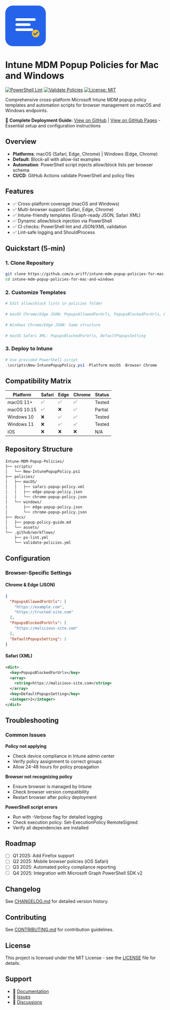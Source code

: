 ![Repository Icon](docs/assets/icon.svg)
# Intune MDM Popup Policies for Mac and Windows

[![PowerShell Lint](https://github.com/a-ariff/intune-mdm-popup-policies-for-mac-and-windows/actions/workflows/ps-lint.yml/badge.svg?branch=main)](https://github.com/a-ariff/intune-mdm-popup-policies-for-mac-and-windows/actions/workflows/ps-lint.yml?branch=main)
[![Validate Policies](https://github.com/a-ariff/intune-mdm-popup-policies-for-mac-and-windows/actions/workflows/validate-policies.yml/badge.svg?branch=main)](https://github.com/a-ariff/intune-mdm-popup-policies-for-mac-and-windows/actions/workflows/validate-policies.yml?branch=main)
[![License: MIT](https://img.shields.io/badge/License-MIT-yellow.svg)](https://opensource.org/licenses/MIT)

Comprehensive cross-platform Microsoft Intune MDM popup policy templates and automation scripts for browser management on macOS and Windows endpoints.

📄 **Complete Deployment Guide:** [View on GitHub](docs/popup-policy-guide.md) | [View on GitHub Pages](https://a-ariff.github.io/intune-mdm-popup-policies-for-mac-and-windows/popup-policy-guide) - Essential setup and configuration instructions

## Overview

- **Platforms**: macOS (Safari, Edge, Chrome) | Windows (Edge, Chrome)
- **Default**: Block-all with allow-list examples
- **Automation**: PowerShell script injects allow/block lists per browser schema
- **CI/CD**: GitHub Actions validate PowerShell and policy files

## Features

- ✅ Cross-platform coverage (macOS and Windows)
- ✅ Multi-browser support (Safari, Edge, Chrome)
- ✅ Intune-friendly templates (Graph-ready JSON, Safari XML)
- ✅ Dynamic allow/block injection via PowerShell
- ✅ CI checks: PowerShell lint and JSON/XML validation
- ✅ Lint-safe logging and ShouldProcess

## Quickstart (5-min)

### 1. Clone Repository

```bash
git clone https://github.com/a-ariff/intune-mdm-popup-policies-for-mac-and-windows.git
cd intune-mdm-popup-policies-for-mac-and-windows
```

### 2. Customize Templates

```bash
# Edit allow/block lists in policies folder

# macOS Chrome/Edge JSON: PopupsAllowedForUrls, PopupsBlockedForUrls, DefaultPopupsSetting

# Windows Chrome/Edge JSON: Same structure

# macOS Safari XML: PopupsBlockedForUrls, DefaultPopupsSetting
```

### 3. Deploy to Intune

```powershell
# Use provided PowerShell script
.\scripts\New-IntunePopupPolicy.ps1 -Platform macOS -Browser Chrome
```

## Compatibility Matrix

| Platform | Safari | Edge | Chrome | Status |
|----------|--------|------|--------|---------|
| macOS 11+ | ✅ | ✅ | ✅ | Tested |
| macOS 10.15 | ✅ | ❌ | ✅ | Partial |
| Windows 10 | ❌ | ✅ | ✅ | Tested |
| Windows 11 | ❌ | ✅ | ✅ | Tested |
| iOS | ❌ | ❌ | ❌ | N/A |

## Repository Structure

```
Intune-MDM-Popup-Policies/
├── scripts/
│   └── New-IntunePopupPolicy.ps1
├── policies/
│   ├── macOS/
│   │   ├── safari-popup-policy.xml
│   │   ├── edge-popup-policy.json
│   │   └── chrome-popup-policy.json
│   └── windows/
│       ├── edge-popup-policy.json
│       └── chrome-popup-policy.json
├── docs/
│   ├── popup-policy-guide.md
│   └── assets/
└── .github/workflows/
    ├── ps-lint.yml
    └── validate-policies.yml
```

## Configuration

### Browser-Specific Settings

#### Chrome & Edge (JSON)

```json
{
  "PopupsAllowedForUrls": [
    "https://example.com",
    "https://trusted-site.com"
  ],
  "PopupsBlockedForUrls": [
    "https://malicious-site.com"
  ],
  "DefaultPopupsSetting": 2
}
```

#### Safari (XML)

```xml
<dict>
  <key>PopupsBlockedForUrls</key>
  <array>
    <string>https://malicious-site.com</string>
  </array>
  <key>DefaultPopupsSetting</key>
  <integer>2</integer>
</dict>
```

## Troubleshooting

### Common Issues

**Policy not applying**
- Check device compliance in Intune admin center
- Verify policy assignment to correct groups
- Allow 24-48 hours for policy propagation

**Browser not recognizing policy**
- Ensure browser is managed by Intune
- Check browser version compatibility
- Restart browser after policy deployment

**PowerShell script errors**
- Run with -Verbose flag for detailed logging
- Check execution policy: Set-ExecutionPolicy RemoteSigned
- Verify all dependencies are installed

## Roadmap

- [ ] Q1 2025: Add Firefox support
- [ ] Q2 2025: Mobile browser policies (iOS Safari)
- [ ] Q3 2025: Automated policy compliance reporting
- [ ] Q4 2025: Integration with Microsoft Graph PowerShell SDK v2

## Changelog

See [CHANGELOG.md](CHANGELOG.md) for detailed version history.

## Contributing

See [CONTRIBUTING.md](CONTRIBUTING.md) for contribution guidelines.

## License

This project is licensed under the MIT License - see the [LICENSE](LICENSE) file for details.

## Support

- 📖 [Documentation](docs/popup-policy-guide.md)
- 🐛 [Issues](https://github.com/a-ariff/intune-mdm-popup-policies-for-mac-and-windows/issues)
- 💬 [Discussions](https://github.com/a-ariff/intune-mdm-popup-policies-for-mac-and-windows/discussions)
